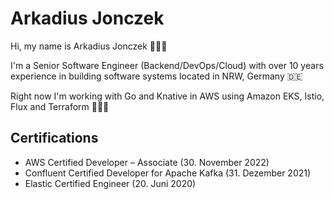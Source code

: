 # Arkadius Jonczek

Hi, my name is Arkadius Jonczek 🙋🏻‍♂️

I'm a Senior Software Engineer (Backend/DevOps/Cloud) with over 10 years experience in building software systems located in NRW, Germany 🇩🇪

Right now I'm working with Go and Knative in AWS using Amazon EKS, Istio, Flux and Terraform 👨🏻‍💻

## Certifications

- AWS Certified Developer – Associate (30. November 2022)
- Confluent Certified Developer for Apache Kafka (31. Dezember 2021)
- Elastic Certified Engineer (20. Juni 2020)

<!--
**arkadiusjonczek/arkadiusjonczek** is a ✨ _special_ ✨ repository because its `README.md` (this file) appears on your GitHub profile.

Here are some ideas to get you started:

- 🔭 I’m currently working on ...
- 🌱 I’m currently learning ...
- 👯 I’m looking to collaborate on ...
- 🤔 I’m looking for help with ...
- 💬 Ask me about ...
- 📫 How to reach me: ...
- 😄 Pronouns: ...
- ⚡ Fun fact: ...
-->
